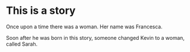 # This is a story

Once upon a time there was a woman. Her name was Francesca.

Soon after he was born in this story, someone changed Kevin to a woman, called Sarah.

